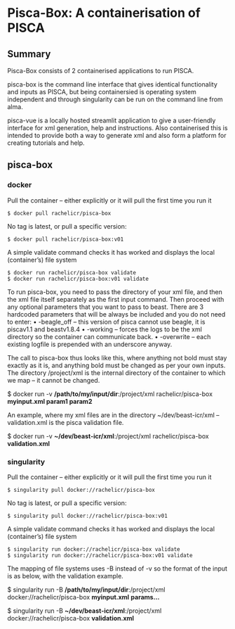 # Pisca-Box: A containerisation of PISCA

## Summary
Pisca-Box consists of 2 containerised applications to run PISCA.

pisca-box is the command line interface that gives identical functionality and inputs as PISCA, but being containersied is operating system independent and through singularity can be run on the command line from alma.

pisca-vue is a locally hosted streamlit application to give a user-friendly interface for xml generation, help and instructions. Also containerised this is intended to provide both a way to generate xml and also form a platform for creating tutorials and help.

## pisca-box
### docker
Pull the container – either explicitly or it will pull the first time you run it
```
$ docker pull rachelicr/pisca-box
```

No tag is latest, or pull a specific version:
```
$ docker pull rachelicr/pisca-box:v01
```

A simple validate command checks it has worked and displays the local (container’s) file system
```
$ docker run rachelicr/pisca-box validate
$ docker run rachelicr/pisca-box:v01 validate
```

To run pisca-box, you need to pass the directory of your xml file, and then the xml file itself separately as the first input command. Then proceed with any optional parameters that you want to pass to beast. There are 3 hardcoded parameters that will be always be included and you do not need to enter:
•	-beagle_off – this version of pisca cannot use beagle, it is piscav1.1 and beastv1.8.4
•	-working – forces the logs to be the xml directory so the container can communicate back.
•	-overwrite – each existing logfile is prepended with an underscore anyway.

The call to pisca-box thus looks like this, where anything not bold must stay exactly as it is, and anything bold must be changed as per your own inputs. The directory /project/xml is the internal directory of the container to which we map – it cannot be changed.

$ docker run -v **/path/to/my/input/dir**:/project/xml rachelicr/pisca-box **myinput.xml param1 param2**


An example, where my xml files are in the directory ~/dev/beast-icr/xml – validation.xml is the pisca validation file.

$ docker run -v **~/dev/beast-icr/xml**:/project/xml rachelicr/pisca-box **validation.xml**

### singularity
Pull the container – either explicitly or it will pull the first time you run it
```
$ singularity pull docker://rachelicr/pisca-box
```

No tag is latest, or pull a specific version:
```
$ singularity pull docker://rachelicr/pisca-box:v01
```

A simple validate command checks it has worked and displays the local (container’s) file system
```
$ singularity run docker://rachelicr/pisca-box validate
$ singularity run docker://rachelicr/pisca-box:v01 validate
```

The mapping of file systems uses -B instead of -v so the format of the input is as below, with the validation example.

$ singularity run -B **/path/to/my/input/dir**:/project/xml docker://rachelicr/pisca-box **myinput.xml** **params…**

$ singularity run -B **~/dev/beast-icr/xml**:/project/xml docker://rachelicr/pisca-box **validation.xml**






